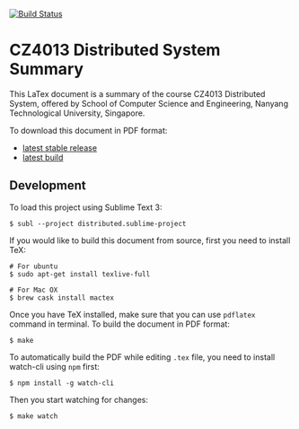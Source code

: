[![Build Status](https://www.sharelatex.com/github/repos/Andyccs/CZ4013-distributed-system-summary/builds/latest/badge.svg)](https://www.sharelatex.com/github/repos/Andyccs/CZ4013-distributed-system-summary)

# CZ4013 Distributed System Summary

This LaTex document is a summary of the course CZ4013 Distributed System, offered by School of Computer Science and Engineering, Nanyang Technological University, Singapore. 

To download this document in PDF format: 

- [latest stable release](https://github.com/Andyccs/CZ4013-distributed-system-summary/releases/)
- [latest build](https://www.sharelatex.com/github/repos/Andyccs/CZ4013-distributed-system-summary)

## Development

To load this project using Sublime Text 3:

```Shell
$ subl --project distributed.sublime-project
```

If you would like to build this document from source, first you need to install TeX:

```Shell
# For ubuntu
$ sudo apt-get install texlive-full

# For Mac OX
$ brew cask install mactex
```

Once you have TeX installed, make sure that you can use `pdflatex` command in terminal. To build the document in PDF format:

```Shell
$ make
```

To automatically build the PDF while editing `.tex` file, you need to install watch-cli using `npm` first:

```Shell
$ npm install -g watch-cli
```

Then you start watching for changes:

```Shell
$ make watch
```
